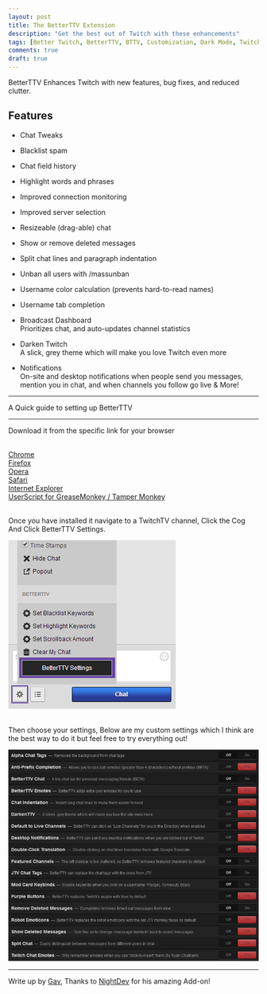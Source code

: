 ```yaml
---
layout: post
title: The BetterTTV Extension
description: "Get the best out of Twitch with these enhancements"
tags: [Better Twitch, BetterTTV, BTTV, Customization, Dark Mode, Twitch enhancements]
comments: true
draft: true
---
```


BetterTTV Enhances Twitch with new features, bug fixes, and reduced clutter.
 
## Features
 
* Chat Tweaks
* Blacklist spam
* Chat field history
* Highlight words and phrases
* Improved connection monitoring
* Improved server selection
* Resizeable (drag-able) chat
* Show or remove deleted messages
* Split chat lines and paragraph indentation
* Unban all users with /massunban
* Username color calculation (prevents hard-to-read names)
* Username tab completion
 
* Broadcast Dashboard
<br>Prioritizes chat, and auto-updates channel statistics
 
* Darken Twitch
<br>A slick, grey theme which will make you love Twitch even more
 
* Notifications
<br>On-site and desktop notifications when people send you messages, mention you in chat, and when channels you follow go live & More!
 
----
 
A Quick guide to setting up BetterTTV
 
----
 
Download it from the specific link for your browser
 
<br><a href="https://chrome.google.com/webstore/detail/betterttv/ajopnjidmegmdimjlfnijceegpefgped?hl=en">Chrome</a>
<br><a href="http://www.nightdev.com/betterttv/betterttvfirefox.xpi">Firefox</a>
<br><a href="http://www.nightdev.com/betterttv/betterttvopera.nex">Opera</a>
<br><a href="http://www.nightdev.com/betterttv/betterttvsafari.safariextz">Safari</a>
<br><a href="http://www.nightdev.com/betterttv/betterttvie.exe">Internet Explorer</a>
<br><a href="http://www.nightdev.com/betterttv/betterttv.user.js">UserScript for GreaseMonkey / Tamper Monkey</a>
 
<br>Once you have installed it navigate to a TwitchTV channel, Click the Cog And Click BetterTTV Settings.
 
<img src="/images/customization_guide/bttv_howto_settings.png">
 
<br>Then choose your settings, Below are my custom settings which I think are the best way to do it but feel free to try everything out!
 
<img src="/images/customization_guide/bttv_custom_settings.png">
 
----
 
Write up by <a href="http://twitter.com/GavXD">Gav</a>, Thanks to <a href="http://nightdev.com/">NightDev</a> for his amazing Add-on!
